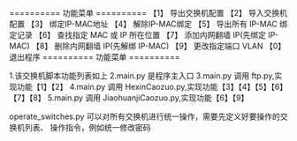 ========== 功能菜单 ==========
【1】 导出交换机配置
【2】 导入交换机配置
【3】 绑定IP-MAC地址
【4】 解除IP-MAC绑定
【5】 导出所有 IP-MAC 绑定记录
【6】 查找指定 MAC 或 IP 所在位置
【7】 添加内网翻墙 IP(先绑定 IP-MAC)
【8】 删除内网翻墙 IP(先解绑 IP-MAC)
【9】 更改指定端口 VLAN
【0】 退出程序 
========== 功能菜单 ==========

1.该交换机脚本功能列表如上
2.main.py 是程序主入口
3.main.py 调用 ftp.py,实现功能【1】【2】
4.main.py 调用 HexinCaozuo.py,实现功能【3】【4】【5】【6】【7】【8】
5.main.py 调用 JiaohuanjiCaozuo.py,实现功能【6】【9】

operate_switches.py 可以对所有交换机进行统一操作，需要先定义好要操作的交换机列表、
操作指令，例如统一修改密码
